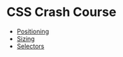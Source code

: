# CSS Crash Course

- [Positioning](positioning.md)
- [Sizing](sizing.md)
- [Selectors](selectors.md)
